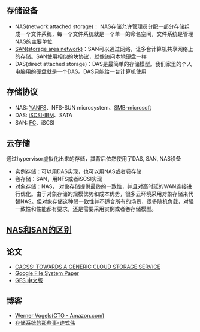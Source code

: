 ## 存储设备

+ NAS(network attached storage)： NAS存储允许管理员分配一部分存储组成一个文件系统，每一个文件系统就是一个单一的命名空间，文件系统是管理NAS的主要单位
+ [SAN(storage area network)](http://searchstorage.techtarget.com/definition/storage-area-network-SAN)：SAN可以通过网络，让多台计算机共享网络上的存储。SAN使用相似的块协议，就像访问本地硬盘一样
+ DAS(direct attached storage)：DAS是最简单的存储模型。我们家里的个人电脑用的硬盘就是一个DAS。DAS只能给一台计算机使用



## 存储协议

+ NAS: [YANFS](https://blogs.oracle.com/shepler/entry/yanfs_is_the_new_webnfs)、NFS-SUN microsystem、[SMB-microsoft](http://searchnetworking.techtarget.com/definition/Server-Message-Block-Protocol)
+ DAS: [iSCSI-IBM](http://searchstorage.techtarget.com/definition/iSCSI)、SATA
+ SAN: [FC](http://searchstorage.techtarget.com/definition/Fibre-Channel)、iSCSI

## 云存储

通过hypervisor虚拟化出来的存储，其背后依然使用了DAS, SAN, NAS设备

+ 实例存储：可以用DAS实现，也可以用NAS或者卷存储
+ 卷存储：SAN，用NFS或者iSCSI实现
+ 对象存储：NAS， 对象存储提供最终的一致性，并且对高时延的WAN连接进行优化。由于对象存储的规模优势和成本优势，很多云环境采用对象存储来代替NAS。但对象存储这种弱一致性并不适合所有的场景，很多随机负载，对强一致性和性能都有要求，还是需要采用实例或者卷存储模型。

## [NAS和SAN的区别](http://searchstorage.techtarget.com/answer/SAN-vs-NAS-A-diagram-of-the-differences)

## 论文

+ [CACSS: TOWARDS A GENERIC CLOUD STORAGE SERVICE](http://www.leonli.co.uk/blog/wp-content/uploads/2012/05/CACSS-TOWARDS-A-GENERIC-CLOUD-STORAGE-SERVICE.pdf)
+ [Google File System Paper](https://static.googleusercontent.com/media/research.google.com/zh-CN//archive/gfs-sosp2003.pdf)
+ [GFS 中文版](http://blog.bizcloudsoft.com/wp-content/uploads/Google-File-System%E4%B8%AD%E6%96%87%E7%89%88_1.0.pdf)

## 博客

+ [Werner Vogels(CTO - Amazon.com)](http://www.allthingsdistributed.com/2007/10/amazons_dynamo.html)
+ [存储系统的那些事-许式伟](http://www.infoq.com/cn/articles/storage-system-stuff)
